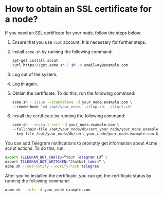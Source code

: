 # How to obtain an SSL certificate for a node?

If you need an SSL certificate for your node, follow the steps below:

1. Ensure that you use `root` account. It is necessary for further steps.
2. Install `acme.sh` by running the following command:

   ```bash
   apt-get install socat
   curl https://get.acme.sh | sh -s email=my@example.com
   ```
3. Log out of the system.
4. Log in again.
5. Obtain the certificate. To do this, run the following command:

   ```bash
   acme.sh --issue --standalone -d your_node.example.com \
   --renew-hook "cd /opt/your_node; ./stop.sh; ./start.sh"
   ```

6. Install the certificate by running the following command:

   ```bash
   acme.sh --install-cert -d your_node.example.com \
   --fullchain-file /opt/your_node/db/cert_your_node/your_node.example.com.crt \
   --key-file /opt/your_node/db/cert_your_node/your_node.example.com.key
   ```
   
You can add Telegram notifications to promptly get information about Acme script actions. To do this, run:

```bash
export TELEGRAM_BOT_CHATID=“Your Telegram ID” \
export TELEGRAM_BOT_APITOKEN=“Chatbot token” \
acme.sh --set-notify --notify-hook telegram
```

After you've installed the certificate, you can get the certificate status by running the following command:

```bash
acme.sh --info -d your_node.example.com
```


